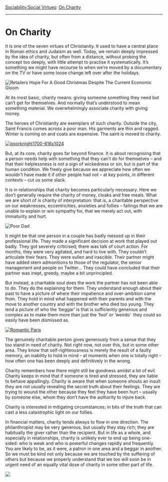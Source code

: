 [Sociability:](https://www.theschooloflife.com/thebookoflife/category/sociability/)[Social Virtues](https://www.theschooloflife.com/thebookoflife/category/sociability/social-virtues/): [On Charity](https://www.theschooloflife.com/thebookoflife/why-you-need-to-learn-a-little-charity/)

* * *

# On Charity

It is one of the seven virtues of Christianity. It used to have a central place in Roman ethics and Judaism as well. Today, we remain deeply impressed by the idea of charity, but often from a distance, without probing the concept too deeply, with little attempt to practise it systematically. It’s something we might have recourse to when we’re moved by a documentary on the TV or have some loose change left over after the holidays.

![Retailers Hope For A Good Christmas Despite The Current Economic Gloom](https://www.theschooloflife.com/thebookoflife/wp-content/uploads/2014/09/timetogive.jpg)

At its most basic, charity means: giving someone something they need but can’t get for themselves. And normally that’s understood to mean something material. We overwhelmingly associate charity with giving money.

The heroes of Christianity are exemplars of such charity. Outside the city, Saint Francis comes across a poor man. His garments are thin and ragged. Winter is coming on and coats are expensive. The saint is moved to charity.

[![poorknight1700-616x1024](https://www.theschooloflife.com/thebookoflife/wp-content/uploads/2014/10/poorknight1700-616x1024.jpg)](http://www.thebookoflife.org/wp-content/uploads/2014/10/poorknight1700-616x1024.jpg)

But, at its core, charity goes far beyond finance. It is about recognising that a person needs help with something that they can’t do for themselves – and that their helplessness is not a sign of wickedness or sin, but is part of the human condition. We freely give because we appreciate how often we wouldn’t have made it if other people had not – at key points, in different contexts – cut us some slack.

It is in relationships that charity becomes particularly necessary. Here we don’t generally require the charity of money, cloaks and free meals. What we are short of is charity of interpretation: that is, a charitable perspective on our weaknesses, eccentricities, anxieties and follies – failings that we are unable to explain or win sympathy for, that we merely act out, with immaturity and hurt.

![Poor Dad](https://www.theschooloflife.com/thebookoflife/wp-content/uploads/2014/09/sweat.jpg)

It might be that one person in a couple has badly messed up in their professional life. They made a significant decision at work that played out badly. They got severely criticised; there was talk of court action. For months, they were very agitated, and hard to live with. They couldn’t articulate their fears. They were sullen and irascible. Their partner might have added stern admonitions to those of the regulator, the senior management and people on Twitter… They could have concluded that their partner was inept, greedy, maybe a bit unprincipled.

But instead, a charitable soul does the work the partner has not been able to do. They do the explaining for them. They understand enough about their past to have a picture of where their impatience and over-ambition came from. They hold in mind what happened with their parents and with the move to another country and with the brother who died too young. They lend a picture of who the ‘beggar’ is that is sufficiently generous and complex as to make them more than just the ‘fool’ or ‘weirdo’&nbsp; they could so easily have been dismissed as.

[![Romantic Paris](https://www.theschooloflife.com/thebookoflife/wp-content/uploads/2014/10/hug1.jpg)](http://www.thebookoflife.org/wp-content/uploads/2014/10/hug1.jpg)

The genuinely charitable person gives generously from a sense that they too stand in need of charity. Not right now, not over this, but in some other area. They know that self-righteousness is merely the result of a faulty memory, an inability to hold in mind – at moments when one is totally right – how often one has been deeply and definitively in the wrong.

Charity remembers how there might still be goodness amidst a lot of evil. Charity keeps in mind that if someone is tired and stressed, they are liable to behave appallingly. Charity is aware that when someone shouts an insult they are not usually revealing the secret truth about their feelings. They are trying to wound the other because they feel they have been hurt – usually by someone else, whom they don’t have the authority to injure back.

Charity is interested in mitigating circumstances; in bits of the truth that can cast a less catastrophic light on our follies.

In financial matters, charity tends always to flow in one direction. The philanthropist may be very generous, but usually they stay rich; they are habitually the giver rather than the recipient. But in life as a whole, and especially in relationships, charity is unlikely ever to end up being one-sided: who is weak and who is powerful changes rapidly and frequently. You are likely to be, as it were, a patron in one area and a beggar in another. So we must be kind not only because we are touched by the suffering of others but because we properly understand that we too will soon be in urgent need of an equally vital dose of charity in some other part of life.

[![](https://img.youtube.com/vi/EPjhpXTpHjs/0.jpg)](https://www.youtube.com/embed/EPjhpXTpHjs '')
